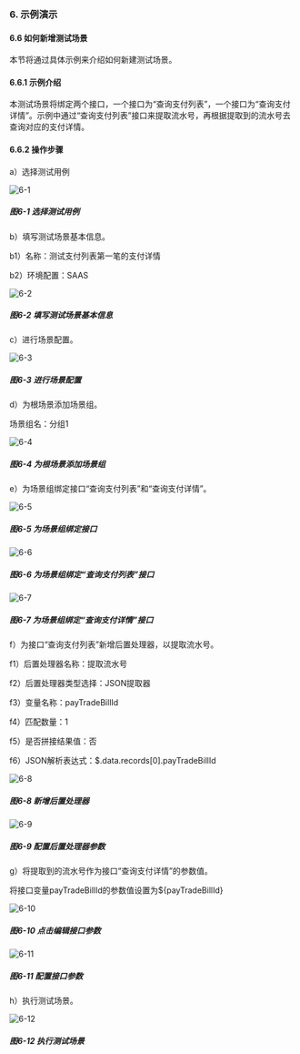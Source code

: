 ### 6. 示例演示

#### 6.6 如何新增测试场景

本节将通过具体示例来介绍如何新建测试场景。

#### 6.6.1 示例介绍

本测试场景将绑定两个接口，一个接口为“查询支付列表”，一个接口为“查询支付详情”。示例中通过“查询支付列表”接口来提取流水号，再根据提取到的流水号去查询对应的支付详情。

#### 6.6.2 操作步骤

a）选择测试用例

![6-1](https://www.feisuanyz.com/fstest/slys/14.png)

##### 图6-1 选择测试用例

b）填写测试场景基本信息。

b1）名称：测试支付列表第一笔的支付详情

b2）环境配置：SAAS

![6-2](https://www.feisuanyz.com/fstest/slys/15.png)

##### 图6-2 填写测试场景基本信息

c）进行场景配置。

![6-3](https://www.feisuanyz.com/fstest/slys/16.png)

##### 图6-3 进行场景配置

d）为根场景添加场景组。

场景组名：分组1

![6-4](https://www.feisuanyz.com/fstest/slys/17.png)

##### 图6-4 为根场景添加场景组

e）为场景组绑定接口“查询支付列表”和“查询支付详情”。

![6-5](https://www.feisuanyz.com/fstest/slys/18.png)

##### 图6-5 为场景组绑定接口

![6-6](https://www.feisuanyz.com/fstest/slys/19.png)

##### 图6-6 为场景组绑定“查询支付列表”接口

![6-7](https://www.feisuanyz.com/fstest/slys/20.png)

##### 图6-7 为场景组绑定“查询支付详情”接口

f）为接口“查询支付列表”新增后置处理器，以提取流水号。

f1）后置处理器名称：提取流水号

f2）后置处理器类型选择：JSON提取器

f3）变量名称：payTradeBillId

f4）匹配数量：1

f5）是否拼接结果值：否

f6）JSON解析表达式：$.data.records[0].payTradeBillId

![6-8](https://www.feisuanyz.com/fstest/slys/21.png)

##### 图6-8 新增后置处理器

![6-9](https://www.feisuanyz.com/fstest/slys/22.png)

##### 图6-9 配置后置处理器参数

g）将提取到的流水号作为接口“查询支付详情”的参数值。

将接口变量payTradeBillId的参数值设置为${payTradeBillId}

![6-10](https://www.feisuanyz.com/fstest/slys/23.png)

##### 图6-10 点击编辑接口参数

![6-11](https://www.feisuanyz.com/fstest/slys/24.png)

##### 图6-11 配置接口参数

h）执行测试场景。

![6-12](https://www.feisuanyz.com/fstest/slys/25.png)

##### 图6-12 执行测试场景
